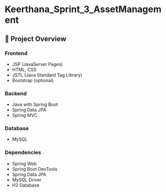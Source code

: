 # Keerthana_Sprint_3_AssetManagement
## 📌 Project Overview

### Frontend
- JSP (JavaServer Pages)
- HTML, CSS
- JSTL (Java Standard Tag Library)
- Bootstrap (optional)

### Backend
- Java with Spring Boot
- Spring Data JPA
- Spring MVC

### Database
- MySQL

### Dependencies
- Spring Web
- Spring Boot DevTools
- Spring Data JPA
- MySQL Driver
- H2 Database

